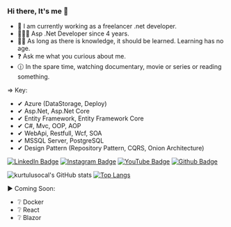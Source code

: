 ### Hi there, It's me 👋

- 🔭 I am currently working as a freelancer .net developer.
- 👨‍💻🧿 Asp .Net Developer since 4 years.
- 🕵️‍♂️ As long as there is knowledge, it should be learned. Learning has no age.
- ❓ Ask me what you curious about me.
- 🕧 In the spare time, watching documentary, movie or series or reading something.

=> Key:
- ✔ Azure (DataStorage, Deploy)
- ✔ Asp.Net, Asp.Net Core 
- ✔ Entity Framework, Entity Framework Core 
- ✔ C#, Mvc, OOP, AOP 
- ✔ WebApi, Restfull, Wcf, SOA 
- ✔ MSSQL Server, PostgreSQL 
- ✔ Design Pattern (Repository Pattern, CQRS, Onion Architecture)

[![LinkedIn Badge](https://img.shields.io/badge/-LinkedIn-008b8b?style=quare&labelColor=008b8b&logo=LinkedIn&logoColor=white&link=link)](https://www.linkedin.com/in/ocalkurtulus/)
[![Instagram Badge](https://img.shields.io/badge/-Instagram-757575?style=flat-quare&labelColor=757575&logo=instagram&logoColor=white&link=link)](https://www.instagram.com/kurtulusocl.yon/?hl=tr)
[![YouTube Badge](https://img.shields.io/badge/-YouTube-%23FF0000.svg?style=quare&for-the-badge&logo=YouTube&logoColor=white)](https://www.youtube.com/channel/UCDUYQ6s8dY2YPQv0yH3jOLw/videos)
[![Github Badge](https://img.shields.io/badge/-Github-000?style=quare&labelColor=000&logo=Github&logoColor=white&link=link)](https://github.com/kurtulusocL?tab=repositories)

![kurtulusocal's GitHub stats](https://github-readme-stats.vercel.app/api?username=kurtulusocL&show_icons=true&theme=transparent)
[![Top Langs](https://github-readme-stats-git-masterrstaa-rickstaa.vercel.app/api/top-langs/?username=kurtulusocL)](https://github.com/kurtulusocL/github-readme-stats)

▶ Coming Soon:
- ❔ Docker
- ❔ React
- ❔ Blazor
